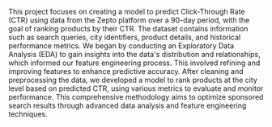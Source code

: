This project focuses on creating a model to predict Click-Through Rate (CTR) using data from the Zepto platform over a 90-day period, with the goal of ranking products by their CTR. The dataset contains information such as search queries, city identifiers, product details, and historical performance metrics. We began by conducting an Exploratory Data Analysis (EDA) to gain insights into the data's distribution and relationships, which informed our feature engineering process. This involved refining and improving features to enhance predictive accuracy. After cleaning and preprocessing the data, we developed a model to rank products at the city level based on predicted CTR, using various metrics to evaluate and monitor performance. This comprehensive methodology aims to optimize sponsored search results through advanced data analysis and feature engineering techniques.
